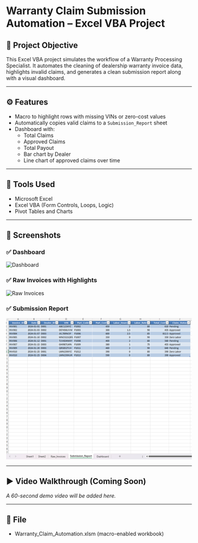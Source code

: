 # Warranty Claim Submission Automation – Excel VBA Project

## 🎯 Project Objective
This Excel VBA project simulates the workflow of a Warranty Processing Specialist. It automates the cleaning of dealership warranty invoice data, highlights invalid claims, and generates a clean submission report along with a visual dashboard.

---

## ⚙️ Features
- Macro to highlight rows with missing VINs or zero-cost values
- Automatically copies valid claims to a `Submission_Report` sheet
- Dashboard with:
  - Total Claims
  - Approved Claims
  - Total Payout
  - Bar chart by Dealer
  - Line chart of approved claims over time

---

## 🧰 Tools Used
- Microsoft Excel
- Excel VBA (Form Controls, Loops, Logic)
- Pivot Tables and Charts

---

## 📸 Screenshots

### ✅ Dashboard
![Dashboard](dashboard.png)

### ✅ Raw Invoices with Highlights
![Raw Invoices](raw_invoices.png)

### ✅ Submission Report
![Submission Report](submission_report.png)


---

## ▶️ Video Walkthrough (Coming Soon)
*A 60-second demo video will be added here.*

---

## 📁 File
- Warranty_Claim_Automation.xlsm (macro-enabled workbook)
